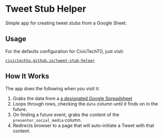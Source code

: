 # Tweet Stub Helper

Simple app for creating tweet stubs from a Google Sheet.

## Usage

For the defaults configuration for CivicTechTO, just visit:

[`civictechto.github.io/tweet-stub-helper`](http://civictechto.github.io/tweet-stub-helper)

## How It Works

The app does the following when you visit it:

1. Grabs the data from a [a designated Google Spreadsheet]()
2. Loops through rows, checking the `date` column until it finds on in
   the future.
3. On finding a future event, grabs the content of the
   `presenter_social_media` column.
4. Redirects browser to a page that will auto-initiate a Tweet with that
   content.
